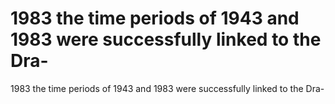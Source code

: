 # 1983 the time periods of 1943 and 1983 were successfully linked to the Dra-

1983 the time periods of 1943 and 1983 were successfully linked to the Dra-